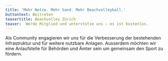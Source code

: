 ```yaml
---
title: 'Mehr Netze. Mehr Sand. Mehr Beachvolleyball.'
buttontext: Beitreten
teasertitle: Beachvolley Zürich
teaser:  Werde Mitglied und unterstütze uns – es ist kostenlos.
---
```


Als Community engagieren wir uns für die Verbesserung der bestehenden Infrastruktur und für weitere nutzbare Anlagen. Ausserdem möchten wir eine Anlaufstelle für Behörden und Ämter sein um gemeinsam den Sport zu fördern. 